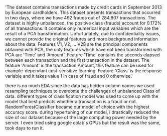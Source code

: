 'The dataset contains transactions made by credit cards in September 2013 by European cardholders.
This dataset presents transactions that occurred in two days, where we have 492 frauds out of 284,807 transactions. 
The dataset is highly unbalanced, the positive class (frauds) account for 0.172% of all transactions.
It contains only numerical input variables which are the result of a PCA transformation. Unfortunately, due to confidentiality issues, 
we cannot provide the original features and more background information about the data. Features V1, V2, … V28 are the principal components obtained with PCA, 
the only features which have not been transformed with PCA are 'Time' and 'Amount'. Feature 'Time' contains the seconds elapsed between each transaction and 
the first transaction in the dataset. The feature 'Amount' is the transaction Amount, 
this feature can be used for example-dependant cost-sensitive learning. Feature 'Class' is the response variable and it takes value 1 in case of fraud and 0 otherwise.'

there is no much EDA since the data has hidden column names
we used resampling techniques to overcome the challenges of unbalanced Class of data.
different types of classification model was used to come up with the model that best predicts whether a transaction is a fraud or not. 
RandomForestClassifier became our model of choice with the highest accuracy score.
during hypertuning of our model, i drastically reduced the size of our dataset because of the large computing power needed by the server. I even tried using google colab's GPUs
but the result was the same, took days to run it.
